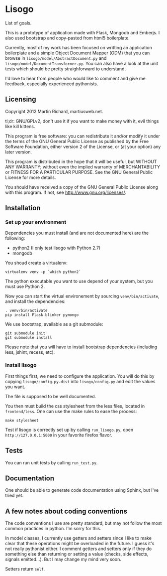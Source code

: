 # Lisogo

List of goals.

This is a prototype of application made with Flask, Mongodb and Emberjs. I also
used bootstrap and copy-pasted from html5 boilerplate.

Currently, most of my work has been focused on writting an application
boilerplate and a simple Object Document Mapper (ODM) that you can browse in
`lisogo/model/AbstractDocument.py` and `lisogo/model/DocumentTransformer.py`.
You can also have a look at the unit tests which should be pretty
straighforward to understand.

I'd love to hear from people who would like to comment and give me feedback,
especially experienced pythonists.

## Licensing

Copyright 2012 Martin Richard, martiusweb.net.

tl;dr: GNU/GPLv2, don't use it if you want to make money with it, evil things
like kill kittens.

This program is free software: you can redistribute it and/or modify it under
the terms of the GNU General Public License as published by the Free Software
Foundation, either version 2 of the License, or (at your option) any later
version.

This program is distributed in the hope that it will be useful, but WITHOUT ANY
WARRANTY; without even the implied warranty of MERCHANTABILITY or FITNESS FOR
A PARTICULAR PURPOSE.  See the GNU General Public License for more details.

You should have received a copy of the GNU General Public License along with
this program.  If not, see <http://www.gnu.org/licenses/>.

## Installation

### Set up your environment

Dependencies you must install (and are not documented here) are the following:

  * python2 (I only test lisogo with Python 2.7)
  * mongodb

You shoud create a virtualenv:

    virtualenv venv -p `which python2`

The python executable you want to use depend of your system, but you must use
Python 2.

Now you can start the virtual environement by sourcing `venv/bin/activate`,
and install the dependencies:

    . venv/bin/activate
    pip install Flask blinker pymongo

We use bootstrap, available as a git submodule:

    git submodule init
    git submodule install

Please note that you will have to install bootstrap dependencies (including
less, jshint, recess, etc).

### Install lisogo

First things first, we need to configure the application. You will do this by
copying `lisogo/config.py.dist` into `lisogo/config.py` and edit the values you
want.

The file is supposed to be well documented.

You then must build the css stylesheet from the less files, located in
`frontend/less`. One can use the make rules to ease the process:

    make stylesheet

Test if lisogo is correctly set up by calling `run_lisogo.py`, open
`http://127.0.0.1:5000` in your favorite firefox flavor.

## Tests

You can run unit tests by calling `run_test.py`.

## Documentation

One should be able to generate code documentation using Sphinx, but I've tried
yet.

## A few notes about coding conventions

The code conventions I use are pretty standard, but may not follow the most
common practices in python. I'm sorry for this.

In model classes, I currently use getters and setters since I like to make
clear that these operations might be overloaded in the future. I guess it's not
really pythonist either. I comment getters and setters only if they do
something else than returning or setting a value (checks, side effects, signals
emitted...). But I may change my mind very soon.

Setters return `self`.
